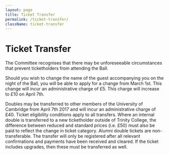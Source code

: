 ```yaml
---
layout: page
title: Ticket Transfer
permalink: /ticket-transfer/
className: ticket-transfer
---
```


# Ticket Transfer

The Committee recognises that there may be unforeseeable circumstances that prevent ticketholders from attending the Ball.

Should you wish to change the name of the guest accompanying you on the night of the Ball, you will be able to apply for a change from March 1st. This change will incur an administrative charge of £5. This charge will increase to £10 on April 7th.

Doubles may be transferred to other members of the University of Cambridge from April 7th 2017 and will incur an administrative charge of £40. Ticket eligibility conditions apply to all transfers. Where an internal double is transferred to a new ticketholder outside of Trinity College, the difference between reduced and standard prices (i.e. £50) must also be paid to reflect the change in ticket category. Alumni double tickets are non-transferable. The transfer will only be registered after all relevant confirmations and payments have been received and cleared. If the ticket includes upgrades, then these must be transferred as well.
